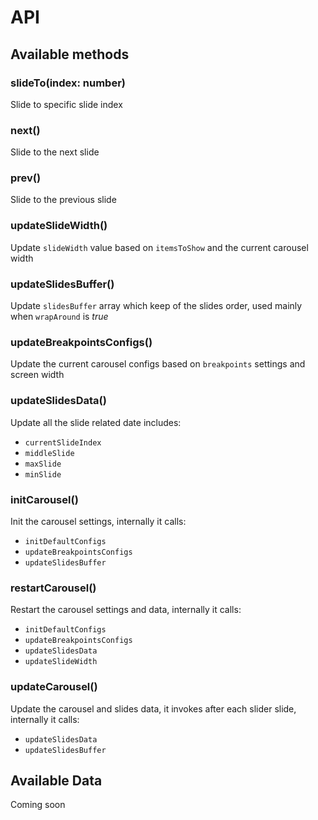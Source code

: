 # API <Badge text="Vue@3.2+"/> 

## Available methods

### slideTo(index: number)

Slide to specific slide index

### next()

Slide to the next slide

### prev()

Slide to the previous slide

### updateSlideWidth()

Update `slideWidth` value based on `itemsToShow` and the current carousel width

### updateSlidesBuffer()

Update `slidesBuffer` array which keep of the slides order, used mainly when `wrapAround` is *true*

### updateBreakpointsConfigs()

Update the current carousel configs based on `breakpoints` settings and screen width

### updateSlidesData()

Update all the slide related date includes:

* `currentSlideIndex`
* `middleSlide`
* `maxSlide`
* `minSlide`

### initCarousel()

Init the carousel settings, internally it calls:

* `initDefaultConfigs`
* `updateBreakpointsConfigs`
* `updateSlidesBuffer`

### restartCarousel()

Restart the carousel settings and data, internally it calls:

* `initDefaultConfigs`
* `updateBreakpointsConfigs`
* `updateSlidesData`
* `updateSlideWidth`

### updateCarousel()

Update the carousel and slides data, it invokes after each slider slide, internally it calls:

* `updateSlidesData`
* `updateSlidesBuffer`

## Available Data

Coming soon

<script>
import Badge from './.vitepress/components/Badge.vue';

export default {
  components: {
   Badge,
  }
}
</script>